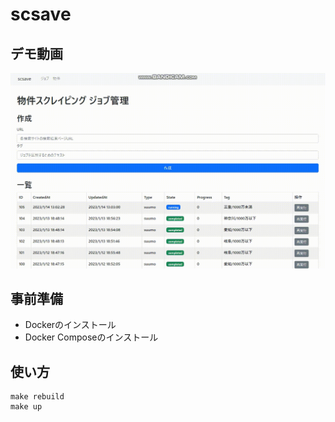 # scsave

## デモ動画

![](./img/regist.gif)

## 事前準備

- Dockerのインストール
- Docker Composeのインストール

## 使い方

```
make rebuild
make up
```
